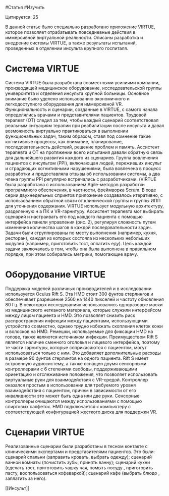 #Статья #Изучить 

Цитируется: 25

В данной статье было специально разработано приложение VIRTUE, которое позволяет отрабатывать повседневные действия в иммерсивной виртуальной реальности. Описаны разработка и внедрение системы VIRTUE, а также результаты испытаний, проведенных в отделении инсульта крупного госпиталя.

# Система VIRTUE

Система VIRTUE была разработана совместными усилиями компании, производящей медицинское оборудование, исследовательской группы университета и отделения инсульта крупной больницы. Основное внимание было уделено использованию экономичного и легкодоступного оборудования для иммерсивной VR. Функциональность и сценарии, созданные в VIRTUE, с самого начала определялись врачами и представителями пациентов. Трудовой терапевт (ОТ) следил за тем, чтобы каждый сценарий соответствовал реальным ситуациям терапии при реабилитации после инсульта и давал возможность виртуально практиковаться в выполнении функциональных задач, таким образом, ставя под сомнение такие когнитивные процессы, как внимание, планирование, последовательность действий, решение проблем и память. Ассистент терапевта и ОТ на протяжении всего испытания давали обратную связь для дальнейшего развития каждого из сценариев. Группа вовлечения пациентов с инсультом (PPI), включающая людей, переживших инсульт и страдающих когнитивными нарушениями, была вовлечена в процесс разработки и предоставляла отзывы об использовании системы, а два члена группы PPI регулярно встречались с разработчиками. (VIRTUE была разработана с использованием Agile-методов разработки программного обеспечения, в частности, фреймворка Scrum. В ходе серии двухнедельных спринтов приложение создавалось итеративно, с использованием обратной связи от клинической группы и группы ИПП для уточнения содержания. VIRTUE использует модульную архитектуру, разделенную н а ПК и VR-гарнитуру. Ассистент терапевта мог выбирать сценарий и настраивать его под каждого пациента с помощью интерфейса панели управления (рис. 2), регулируя сложность путем изменения количества шагов в каждой последовательности задач. Задачи были сгруппированы по месту выполнения (например, кухня, ресторан), каждая из которых состояла из нескольких небольших модулей (например, приготовить тост, оплатить еду). Цель каждой задачи заключалась в том, чтобы она была выполнена в правильном порядке, при этом собирались метрики, помогающие врачу.

# Оборудование VIRTUE

Поддержка моделей различных производителей и в исследовании используется Oculus Rift S. Эта HMD стоит 300 фунтов стерлингов и обеспечивает разрешение 2560 на 1440 пикселей и частоту обновления 80 Гц. В некоторых исследованиях использовались одноразовые маски из медицинского нетканого материала, которые служили интерфейсом между лицом пациента и HMD. Это позволяет снизить риск распространения инфекции между пациентами, использующими устройство совместно, однако трудно избежать скопления клеток кожи и волосков на HMD. Ремешки, используемые для фиксации HMD на голове, также являются источником инфекции. Преимуществом Rift S является наличие сменного оголовья и лицевого интерфейса, поэтому те части гарнитуры, которые соприкасаются с пациентом, могут использоваться только с ним. Это добавляет дополнительные расходы в размере 90 фунтов стерлингов на одного пациента. Rift S имеет встроенную аудиосистему, а также оснащен двумя сенсорными контроллерами с 6 степенями свободы, поддерживающими ориентацию и отслеживание положения, что позволяет использовать виртуальные руки для взаимодействия с VR-средой. Контроллер оказался простым в использовании для требуемого уровня взаимодействия с пациентом, причем в зависимости от его инвалидности это может быть одна или две руки. Сенсорные контроллеры очищаются между использованиями с помощью спиртовых салфеток. HMD подключается к компьютеру с соответствующей конфигурацией жесткого диска для поддержки VR.

# Сценарии VIRTUE

Реализованные сценарии были разработаны в тесном контакте с клиническими экспертами и представителями пациентов. Это были: сценарий спальни (заправить кровать, выбрать одежду); сценарий ванной комнаты (почистить зубы, принять ванну); сценарий кухни (сделать тост, приготовить чашку чая, помыть посуду , приготовить пасту, воспользоваться кофеваркой); сценарий кафе (выбрать блюдо , заплатить за него).

[[Инсульт]]